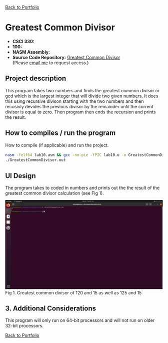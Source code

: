 [Back to Portfolio](./)

Greatest Common Divisor
===============

-   **CSCI 330:** 
-   **100:**
-   **NASM Assembly:**
-   **Source Code Repository:** [Greatest Common Divisor](https://github.com/Nathan-Satt/GreatestCommonDivisor/)  
    (Please [email me](mailto:NDSatterfield@csustudent.net?subject=GitHub%20Access) to request access.)

## Project description

This program takes two numbers and finds the greatest common divisor or gcd which is the largest integer that will divide two given numbers. It does this using recursive divison starting with the two numbers and then recusivly devides the previous divisor by the remainder until the current divisor is equal to zero. Then program then ends the recursion and prints the result.

## How to compiles / run the program

How to compile (if applicable) and run the project.

```bash
nasm -felf64 lab10.asm && gcc -no-pie -fPIC lab10.o -o GreatestCommonDivisor.out
./GreatestCommonDivisor.out
```

## UI Design

The program takes to coded in numbers and prints out the the result of the greatest common divisor calculation (see Fig 1).

![screenshot](images/gcd.png)
Fig 1. Greatest common divisor of 120 and 15 as well as 125 and 15

## 3. Additional Considerations

This program will only run on 64-bit processors and will not run on older 32-bit processors. 

[Back to Portfolio](./)
